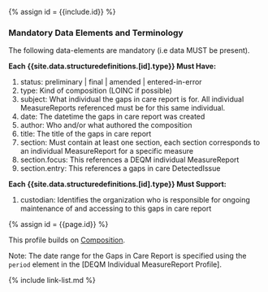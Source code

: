 {% assign id = {{include.id}} %}
<!--Begin Generated Intro Tag (DO NOT REMOVE)-->
### Mandatory Data Elements and Terminology
The following data-elements are mandatory (i.e data MUST be present).

**Each {{site.data.structuredefinitions.[id].type}} Must Have:**
1. status: preliminary \| final \| amended \| entered-in-error
2. type: Kind of composition (LOINC if possible)
3. subject: What individual the gaps in care report is for. All individual MeasureReports referenced must be for this same individual.
4. date: The datetime the gaps in care report was created
5. author: Who and/or what authored the composition
6. title: The title of the gaps in care report
7. section: Must contain at least one section, each section corresponds to an individual MeasureReport for a specific measure
8. section.focus: This references a DEQM individual MeasureReport
9. section.entry: This references a gaps in care DetectedIssue

**Each {{site.data.structuredefinitions.[id].type}} Must Support:**
1. custodian: Identifies the organization who is responsible for ongoing maintenance of and accessing to this gaps in care report

<!--End Generated Intro (DO NOT REMOVE)-->


{% assign id = {{page.id}} %}

This profile builds on [Composition](https://www.hl7.org/fhir/composition.html).

Note:  The date range for the Gaps in Care Report is specified using the `period` element in the [DEQM Individual MeasureReport Profile].

<!-- ### Examples-->

<!--{% include list-simple-organizations.xhtml %} -->

{% include link-list.md %}
